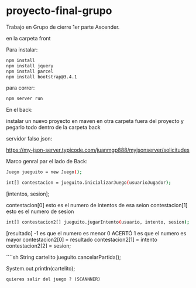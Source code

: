 # proyecto-final-grupo
Trabajo en Grupo de cierre 1er parte Ascender.


en la carpeta front

Para instalar:

```sh
npm install 
npm install jquery
npm install parcel
npm install bootstrap@3.4.1
```


para correr:

```sh
npm server run
```


En el back:

instalar un nuevo proyecto en maven en otra carpeta fuera del proyecto y pegarlo todo dentro de la carpeta back


servidor falso json:

https://my-json-server.typicode.com/juanmgp888/myjsonserver/solicitudes


Marco genral par el lado de Back:


```sh
Juego jueguito = new Juego();

int[] contestacion = jueguito.inicializarJuego(usuarioJugador);
```

[intentos, sesion];

contestacion[0] esto es el numero de intentos de esa seion 
contestacion[1] esto es el numero de sesion

```sh
int[] contestacion2[] jueguito.jugarIntento(usuario, intento, sesion);
````

[resultado] -1 es que el numero es menor 
             0 ACERTÓ
             1 es que el numero es mayor
contestacion2[0] = resultado
contestacion2[1] = intento
contestacion2[2] = sesion;

´´´´sh
String cartelito jueguito.cancelarPartida();

System.out.println(cartelito);
````
quieres salir del juego ? (SCANNNER)